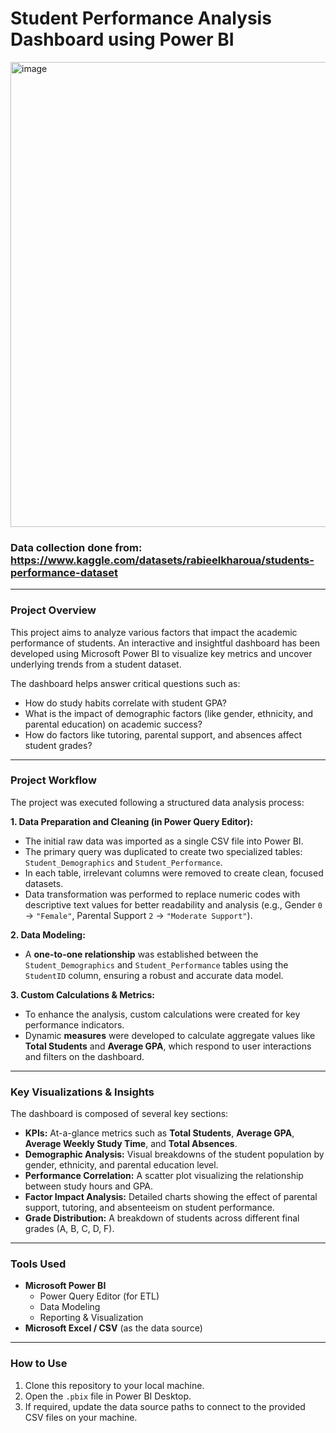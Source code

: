 # Student Performance Analysis Dashboard using Power BI


<img width="1324" height="744" alt="image" src="https://github.com/user-attachments/assets/90e935b7-3da5-4fac-b549-e13b8f63d7e7" />

### Data collection done from: https://www.kaggle.com/datasets/rabieelkharoua/students-performance-dataset

---

### Project Overview

This project aims to analyze various factors that impact the academic performance of students. An interactive and insightful dashboard has been developed using Microsoft Power BI to visualize key metrics and uncover underlying trends from a student dataset.

The dashboard helps answer critical questions such as:
- How do study habits correlate with student GPA?
- What is the impact of demographic factors (like gender, ethnicity, and parental education) on academic success?
- How do factors like tutoring, parental support, and absences affect student grades?

---

### Project Workflow

The project was executed following a structured data analysis process:

**1. Data Preparation and Cleaning (in Power Query Editor):**
- The initial raw data was imported as a single CSV file into Power BI.
- The primary query was duplicated to create two specialized tables: `Student_Demographics` and `Student_Performance`.
- In each table, irrelevant columns were removed to create clean, focused datasets.
- Data transformation was performed to replace numeric codes with descriptive text values for better readability and analysis (e.g., Gender `0` -> `"Female"`, Parental Support `2` -> `"Moderate Support"`).

**2. Data Modeling:**
- A **one-to-one relationship** was established between the `Student_Demographics` and `Student_Performance` tables using the `StudentID` column, ensuring a robust and accurate data model.

**3. Custom Calculations & Metrics:**
- To enhance the analysis, custom calculations were created for key performance indicators.
- Dynamic **measures** were developed to calculate aggregate values like **Total Students** and **Average GPA**, which respond to user interactions and filters on the dashboard.

---

### Key Visualizations & Insights

The dashboard is composed of several key sections:
* **KPIs:** At-a-glance metrics such as **Total Students**, **Average GPA**, **Average Weekly Study Time**, and **Total Absences**.
* **Demographic Analysis:** Visual breakdowns of the student population by gender, ethnicity, and parental education level.
* **Performance Correlation:** A scatter plot visualizing the relationship between study hours and GPA.
* **Factor Impact Analysis:** Detailed charts showing the effect of parental support, tutoring, and absenteeism on student performance.
* **Grade Distribution:** A breakdown of students across different final grades (A, B, C, D, F).

---

### Tools Used
* **Microsoft Power BI**
    * Power Query Editor (for ETL)
    * Data Modeling
    * Reporting & Visualization
* **Microsoft Excel / CSV** (as the data source)

---

### How to Use
1. Clone this repository to your local machine.
2. Open the `.pbix` file in Power BI Desktop.
3. If required, update the data source paths to connect to the provided CSV files on your machine.
